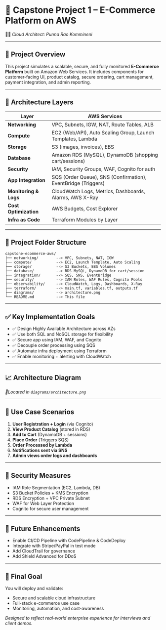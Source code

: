 # 🛒 Capstone Project 1 – E-Commerce Platform on AWS
👨‍💻 *Cloud Architect: Punna Rao Kommineni*

---

## 📘 Project Overview
This project simulates a scalable, secure, and fully monitored **E-Commerce Platform** built on Amazon Web Services. It includes components for customer-facing UI, product catalog, secure ordering, cart management, payment integration, and admin reporting.

---

## 🧩 Architecture Layers

| Layer | AWS Services |
|-------|--------------|
| **Networking** | VPC, Subnets, IGW, NAT, Route Tables, ALB |
| **Compute** | EC2 (Web/API), Auto Scaling Group, Launch Templates, Lambda |
| **Storage** | S3 (images, invoices), EBS |
| **Database** | Amazon RDS (MySQL), DynamoDB (shopping cart/sessions) |
| **Security** | IAM, Security Groups, WAF, Cognito for auth |
| **App Integration** | SQS (Order Queue), SNS (Confirmation), EventBridge (Triggers) |
| **Monitoring & Logs** | CloudWatch Logs, Metrics, Dashboards, Alarms, AWS X-Ray |
| **Cost Optimization** | AWS Budgets, Cost Explorer |
| **Infra as Code** | Terraform Modules by Layer |

---

## 📂 Project Folder Structure

```
capstone-ecommerce-aws/
├── networking/        --> VPC, Subnets, NAT, IGW
├── compute/           --> EC2, Launch Template, Auto Scaling
├── storage/           --> S3 Buckets, EBS Volumes
├── database/          --> RDS MySQL, DynamoDB for cart/session
├── integration/       --> SQS, SNS, EventBridge
├── security/          --> IAM Roles, WAF Rules, Cognito Pools
├── observability/     --> CloudWatch, Logs, Dashboards, X-Ray
├── terraform/         --> main.tf, variables.tf, outputs.tf
├── diagrams/          --> architecture.png
└── README.md          --> This file
```

---

## ✅ Key Implementation Goals
- ✅ Design Highly Available Architecture across AZs
- ✅ Use both SQL and NoSQL storage for flexibility
- ✅ Secure app using IAM, WAF, and Cognito
- ✅ Decouple order processing using SQS
- ✅ Automate infra deployment using Terraform
- ✅ Enable monitoring + alerting with CloudWatch

---

## 📈 Architecture Diagram
_📍Located in `diagrams/architecture.png`_

---

## 🧪 Use Case Scenarios
1. **User Registration + Login** (via Cognito)
2. **View Product Catalog** (stored in RDS)
3. **Add to Cart** (DynamoDB + sessions)
4. **Place Order** (Triggers SQS)
5. **Order Processed by Lambda**
6. **Notifications sent via SNS**
7. **Admin views order logs and dashboards**

---

## 🔐 Security Measures
- IAM Role Segmentation (EC2, Lambda, DB)
- S3 Bucket Policies + KMS Encryption
- RDS Encryption + VPC Private Subnet
- WAF for Web Layer Protection
- Cognito for secure user management

---

## 🧠 Future Enhancements
- Enable CI/CD Pipeline with CodePipeline & CodeDeploy
- Integrate with Stripe/PayPal in test mode
- Add CloudTrail for governance
- Add Shield Advanced for DDoS

---

## 🏁 Final Goal
You will deploy and validate:
- Secure and scalable cloud infrastructure
- Full-stack e-commerce use case
- Monitoring, automation, and cost-awareness

_Designed to reflect real-world enterprise experience for interviews and client demos._

